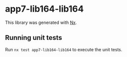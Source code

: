 # app7-lib164-lib164

This library was generated with [Nx](https://nx.dev).

## Running unit tests

Run `nx test app7-lib164-lib164` to execute the unit tests.
